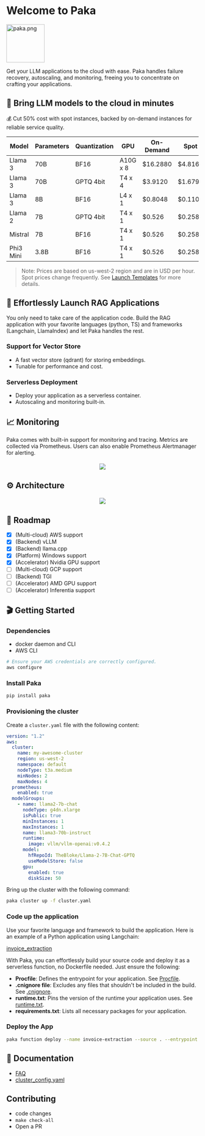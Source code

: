 # Welcome to Paka

<img src="https://raw.githubusercontent.com/jjleng/paka/main/docs/img/paka.svg" alt="paka.png" width="100" height="100">


Get your LLM applications to the cloud with ease. Paka handles failure recovery, autoscaling, and monitoring, freeing you to concentrate on crafting your applications.

## 🚀 Bring LLM models to the cloud in minutes
💰 Cut 50% cost with spot instances, backed by on-demand instances for reliable service quality.

| Model      | Parameters | Quantization | GPU          | On-Demand | Spot    | AWS Node (us-west-2) |
| ---------- | ---------- | ------------ | ------------ | --------- | ------- | ---------------------|
| Llama 3    | 70B        | BF16         | A10G x 8     | $16.2880  | $4.8169 | g5.48xlarge          |
| Llama 3    | 70B        | GPTQ 4bit    | T4 x 4       | $3.9120   | $1.6790 | g4dn.12xlarge        |
| Llama 3    | 8B         | BF16         | L4 x 1       | $0.8048   | $0.1100 | g6.xlarge            |
| Llama 2    | 7B         | GPTQ 4bit    | T4 x 1       | $0.526    | $0.2584 | g4dn.xlarge          |
| Mistral    | 7B         | BF16         | T4 x 1       | $0.526    | $0.2584 | g4dn.xlarge          |
| Phi3 Mini  | 3.8B       | BF16         | T4 x 1       | $0.526    | $0.2584 | g4dn.xlarge          |

> Note: Prices are based on us-west-2 region and are in USD per hour. Spot prices change frequently.
> See [Launch Templates](https://github.com/jjleng/paka/tree/main/examples/templates) for more details.


## 🏃 Effortlessly Launch RAG Applications
You only need to take care of the application code. Build the RAG application with your favorite languages (python, TS) and frameworks (Langchain, LlamaIndex) and let Paka handles the rest.

### Support for Vector Store
- A fast vector store (qdrant) for storing embeddings.
- Tunable for performance and cost.

### Serverless Deployment
- Deploy your application as a serverless container.
- Autoscaling and monitoring built-in.


## 📈 Monitoring
Paka comes with built-in support for monitoring and tracing. Metrics are collected via Prometheus. Users can also enable Prometheus Alertmanager for alerting.

<div align="center" style="margin-top:20px;margin-bottom:20px;">
<img src="https://raw.githubusercontent.com/jjleng/paka/main/docs/img/tokens_per_sec.png" max-width="1000"/>
</div>

## ⚙️ Architecture

<div align="center" style="margin-top:20px;margin-bottom:20px;">
<img src="https://raw.githubusercontent.com/jjleng/paka/main/docs/img/architecture.png" max-width="1000"/>
</div>

## 📜 Roadmap
- [x] (Multi-cloud) AWS support
- [x] (Backend) vLLM
- [x] (Backend) llama.cpp
- [x] (Platform) Windows support
- [x] (Accelerator) Nvidia GPU support
- [ ] (Multi-cloud) GCP support
- [ ] (Backend) TGI
- [ ] (Accelerator) AMD GPU support
- [ ] (Accelerator) Inferentia support

## 🎬 Getting Started
### Dependencies
- docker daemon and CLI
- AWS CLI
```bash
# Ensure your AWS credentials are correctly configured.
aws configure
```

### Install Paka
```bash
pip install paka
```

### Provisioning the cluster

Create a `cluster.yaml` file with the following content:

```yaml
version: "1.2"
aws:
  cluster:
    name: my-awesome-cluster
    region: us-west-2
    namespace: default
    nodeType: t3a.medium
    minNodes: 2
    maxNodes: 4
  prometheus:
    enabled: true
  modelGroups:
    - name: llama2-7b-chat
      nodeType: g4dn.xlarge
      isPublic: true
      minInstances: 1
      maxInstances: 1
      name: llama3-70b-instruct
      runtime:
        image: vllm/vllm-openai:v0.4.2
      model:
        hfRepoId: TheBloke/Llama-2-7B-Chat-GPTQ
        useModelStore: false
      gpu:
        enabled: true
        diskSize: 50
```

Bring up the cluster with the following command:

```bash
paka cluster up -f cluster.yaml
```

### Code up the application
Use your favorite language and framework to build the application. Here is an example of a Python application using Langchain:

[invoice_extraction](https://github.com/jjleng/paka/tree/main/examples/invoice_extraction)

With Paka, you can effortlessly build your source code and deploy it as a serverless function, no Dockerfile needed. Just ensure the following:

- **Procfile**: Defines the entrypoint for your application. See [Procfile](https://github.com/jjleng/paka/blob/main/examples/invoice_extraction/Procfile).
- **.cnignore file**: Excludes any files that shouldn't be included in the build. See [.cnignore](https://github.com/jjleng/paka/blob/main/examples/invoice_extraction/.cnignore).
- **runtime.txt**: Pins the version of the runtime your application uses. See [runtime.txt](https://github.com/jjleng/paka/blob/main/examples/invoice_extraction/runtime.txt).
- **requirements.txt**: Lists all necessary packages for your application.


### Deploy the App
```bash
paka function deploy --name invoice-extraction --source . --entrypoint serve
```

## 📖 Documentation

- [FAQ](./docs/faq.md)
- [cluster_config.yaml](./docs/cluster_config.md)

## Contributing
- code changes
- `make check-all`
- Open a PR
